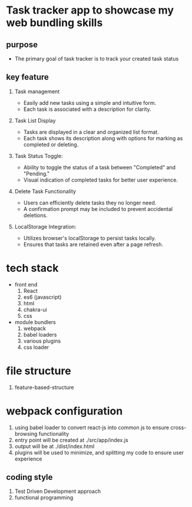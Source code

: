 # Task tracker app to showcase my web bundling skills

## purpose
* The primary goal of task tracker is to track your created task status

## key feature
1. Task management
    * Easily add new tasks using a simple and intuitive form.
    * Each task is associated with a description for clarity.

2. Task List Display
    * Tasks are displayed in a clear and organized list format.
    * Each task shows its description along with options for marking as completed or deleting.

3. Task Status Toggle:
    * Ability to toggle the status of a task between "Completed" and "Pending."
    * Visual indication of completed tasks for better user experience.

4. Delete Task Functionality
    * Users can efficiently delete tasks they no longer need.
    * A confirmation prompt may be included to prevent accidental deletions.

5. LocalStorage Integration:
    *  Utilizes browser's localStorage to persist tasks locally.
    * Ensures that tasks are retained even after a page refresh.

# tech stack

* front end
    1. React
    2. es6 (javascript)
    3. html
    4. chakra-ui
    5. css
* module bundlers
    1. webpack
    2. babel loaders
    3. various plugins
    4. css loader 

# file structure
1. feature-based-structure

# webpack configuration
1. using babel loader to convert react-js into common js to ensure cross-browsing functionality
2. entry point will be created at ./src/app/index.js
3. output will be at ./dist/index.html
4. plugins will be used to minimize, and splitting my code to ensure user experience

## coding style
1. Test Driven Development approach
2. functional programming

